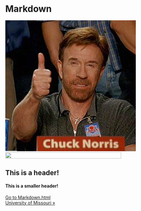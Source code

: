 # Markdown

<img src="iu.jpg">
<br><img src="https://i.imgur.com/e9L10Ri.jpg" height="50%" width="85%">

<h2>This is a header!</h2>

<h4>This is a smaller header!</h4>

<a href="markdown.html">Go to Markdown.html</a>
<br><a href="https://missouri.edu">University of Missouri &raquo;</a>
